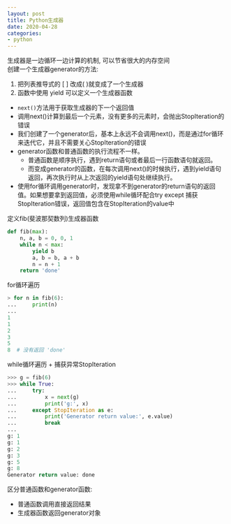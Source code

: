 ```yaml
---
layout: post
title: Python生成器
date: 2020-04-28
categories:
- python
---
```


生成器是一边循环一边计算的机制, 可以节省很大的内存空间<br>
创建一个生成器generator的方法:<br>
1. 把列表推导式的 [ ] 改成( )就变成了一个生成器<br>
2. 函数中使用 yield 可以定义一个生成器函数<br>

* `next()`方法用于获取生成器的下一个返回值
* 调用next()计算到最后一个元素，没有更多的元素时，会抛出StopIteration的错误
* 我们创建了一个generator后，基本上永远不会调用next()，而是通过for循环来迭代它，并且不需要关心StopIteration的错误
* generator函数和普通函数的执行流程不一样。
	* 普通函数是顺序执行，遇到return语句或者最后一行函数语句就返回。
	* 而变成generator的函数，在每次调用next()的时候执行，遇到yield语句返回，再次执行时从上次返回的yield语句处继续执行。
* 使用for循环调用generator时，发现拿不到generator的return语句的返回值。如果想要拿到返回值，必须使用while循环配合try except 捕获StopIteration错误，返回值包含在StopIteration的value中


定义fib(斐波那契数列)生成器函数
```python
def fib(max):
    n, a, b = 0, 0, 1
    while n < max:
        yield b
        a, b = b, a + b
        n = n + 1
    return 'done'
```
for循环遍历
```python
> for n in fib(6):
...     print(n)
...
1
1
2
3
5
8  # 没有返回 'done'
```
while循环遍历 + 捕获异常StopIteration
```python
>>> g = fib(6)
>>> while True:
...     try:
...         x = next(g)
...         print('g:', x)
...     except StopIteration as e:
...         print('Generator return value:', e.value)
...         break
...
g: 1
g: 1
g: 2
g: 3
g: 5
g: 8
Generator return value: done
```
区分普通函数和generator函数:<br> 
* 普通函数调用直接返回结果
* 生成器函数返回generator对象
